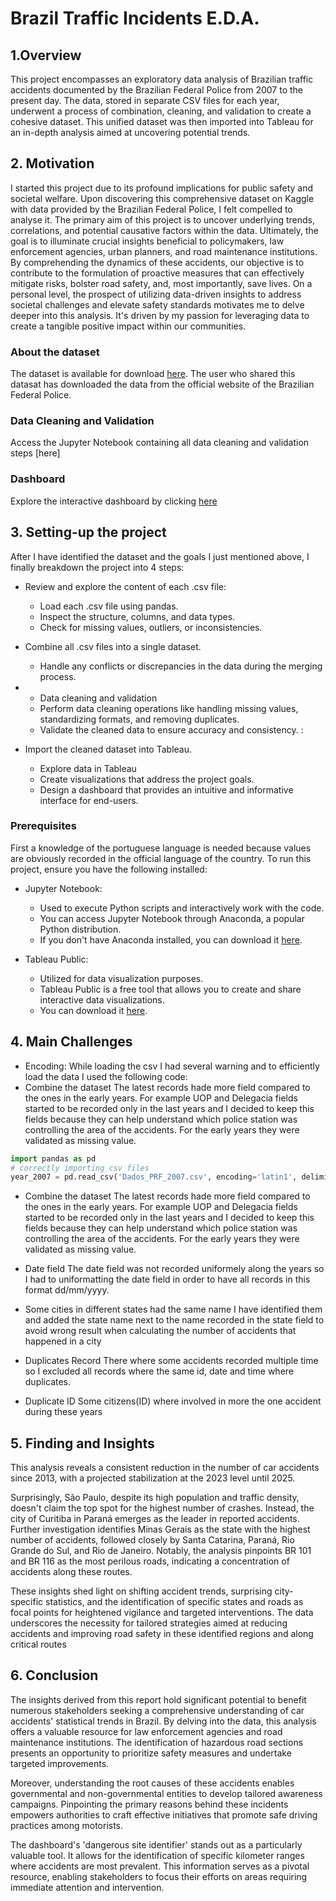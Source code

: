 # Brazil Traffic Incidents E.D.A.

## 1.Overview
This project encompasses an exploratory data analysis of Brazilian traffic accidents documented by the Brazilian Federal Police from 2007 to the present day. The data, stored in separate CSV files for each year, underwent a process of combination, cleaning, and validation to create a cohesive dataset. This unified dataset was then imported into Tableau for an in-depth analysis aimed at uncovering potential trends.

## 2. Motivation
I started this project due to its profound implications for public safety and societal welfare. Upon discovering this comprehensive dataset on Kaggle with data provided by the Brazilian Federal Police, I felt compelled to analyse it. The primary aim of this project is to uncover underlying trends, correlations, and potential causative factors within the data. Ultimately, the goal is to illuminate crucial insights beneficial to policymakers, law enforcement agencies, urban planners, and road maintenance institutions. By comprehending the dynamics of these accidents, our objective is to contribute to the formulation of proactive measures that can effectively mitigate risks, bolster road safety, and, most importantly, save lives. On a personal level, the prospect of utilizing data-driven insights to address societal challenges and elevate safety standards motivates me to delve deeper into this analysis. It's driven by my passion for leveraging data to create a tangible positive impact within our communities.

### About the dataset
The dataset is available for download [here](https://www.kaggle.com/datasets/tgomesjuliana/police-traffic-incidents). The user who shared this datasat has downloaded the data from the official website of the Brazilian Federal Police.

### Data Cleaning and Validation
Access the Jupyter Notebook containing all data cleaning and validation steps [here]

### Dashboard
Explore the interactive dashboard by clicking [here](https://public.tableau.com/app/profile/daniele.d.epiro/viz/BrazilTrafficIncidents/ExploringBrazilianTrafficIncidents)

## 3. Setting-up the project
After I have identified the dataset and the goals I just mentioned above, I finally breakdown the project into 4 steps:
* Review and explore the content of each .csv file:
   - Load each .csv file using pandas.
   - Inspect the structure, columns, and data types.
   - Check for missing values, outliers, or inconsistencies.
   

* Combine all .csv files into a single dataset.
   - Handle any conflicts or discrepancies in the data during the merging process.

* - Data cleaning and validation
   - Perform data cleaning operations like handling missing values, standardizing formats, and removing duplicates.
   - Validate the cleaned data to ensure accuracy and consistency.
   :

* Import the cleaned dataset into Tableau.
   - Explore data in Tableau
   - Create visualizations that address the project goals.
   - Design a dashboard that provides an intuitive and informative interface for end-users.

### Prerequisites
First a knowledge of the portuguese language is needed because values are obviously recorded in the official language of the country.
To run this project, ensure you have the following installed:
* Jupyter Notebook:
    - Used to execute Python scripts and interactively work with the code.
    - You can access Jupyter Notebook through Anaconda, a popular Python distribution.
    - If you don't have Anaconda installed, you can download it [here](https://www.anaconda.com/download).

* Tableau Public:
    - Utilized for data visualization purposes.
    - Tableau Public is a free tool that allows you to create and share interactive data visualizations.
    - You can download it [here](https://www.tableau.com/products/public/download).

 ## 4. Main Challenges 

* Encoding:
While loading the csv I had several warning and to efficiently load the data I used the following code:
* Combine the dataset
The latest records hade more field compared to the ones in the early years. For example UOP and Delegacia fields started to be recorded only in the last years and I decided to keep this fields because they can help understand which police station was controlling the area of the accidents. For the early years they were validated as missing value.
```Python
import pandas as pd
# correctly importing csv files
year_2007 = pd.read_csv('Dados_PRF_2007.csv', encoding='latin1', delimiter=';', dtype={'br': str, 'km': str})
``` 
* Combine the dataset
The latest records hade more field compared to the ones in the early years. For example UOP and Delegacia fields started to be recorded only in the last years and I decided to keep this fields because they can help understand which police station was controlling the area of the accidents. For the early years they were validated as missing value.

* Date field
The date field was not recorded uniformely along the years so I had to uniformatting the date field in order to have all records in this format dd/mm/yyyy.

* Some cities in different states had the same name
I have identified them and added the state name next to the name recorded in the state field to avoid wrong result when calculating the number of accidents that happened in a city

* Duplicates Record
There where some accidents recorded multiple time so I excluded all records where the same id, date and time where duplicates.  
 
* Duplicate ID
Some citizens(ID) where involved in more the one accident during these years

## 5. Finding and Insights

This analysis reveals a consistent reduction in the number of car accidents since 2013, with a projected stabilization at the 2023 level until 2025.

Surprisingly, São Paulo, despite its high population and traffic density, doesn't claim the top spot for the highest number of crashes. Instead, the city of Curitiba in Paraná emerges as the leader in reported accidents.
Further investigation identifies Minas Gerais as the state with the highest number of accidents, followed closely by Santa Catarina, Paraná, Rio Grande do Sul, and Rio de Janeiro. Notably, the analysis pinpoints BR 101 and BR 116 as the most perilous roads, indicating a concentration of accidents along these routes.

These insights shed light on shifting accident trends, surprising city-specific statistics, and the identification of specific states and roads as focal points for heightened vigilance and targeted interventions. The data underscores the necessity for tailored strategies aimed at reducing accidents and improving road safety in these identified regions and along critical routes

## 6. Conclusion

The insights derived from this report hold significant potential to benefit numerous stakeholders seeking a comprehensive understanding of car accidents' statistical trends in Brazil. By delving into the data, this analysis offers a valuable resource for law enforcement agencies and road maintenance institutions. The identification of hazardous road sections presents an opportunity to prioritize safety measures and undertake targeted improvements.

Moreover, understanding the root causes of these accidents enables governmental and non-governmental entities to develop tailored awareness campaigns. Pinpointing the primary reasons behind these incidents empowers authorities to craft effective initiatives that promote safe driving practices among motorists.

The dashboard's 'dangerous site identifier' stands out as a particularly valuable tool. It allows for the identification of specific kilometer ranges where accidents are most prevalent. This information serves as a pivotal resource, enabling stakeholders to focus their efforts on areas requiring immediate attention and intervention.
